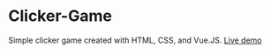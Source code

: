 # Clicker-Game
Simple clicker game created with HTML, CSS, and Vue.JS.
[Live demo](https://n3rsti.github.io/Clicker-Game/)
